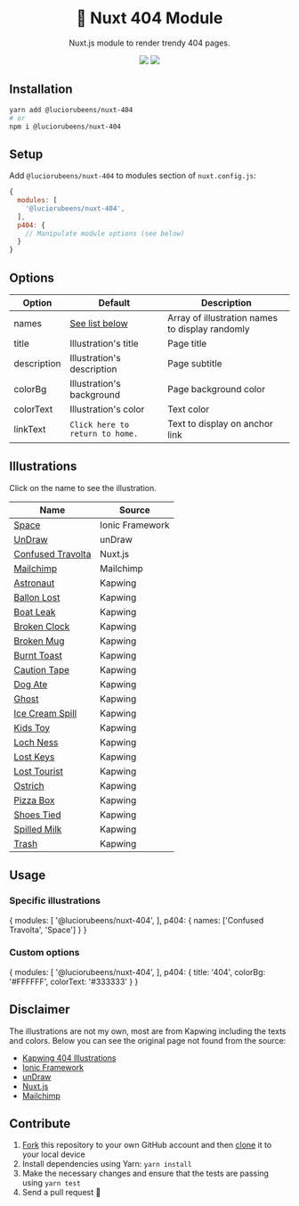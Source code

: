 <h1 align="center" >🔦 Nuxt 404 Module</h1>
<p align="center">Nuxt.js module to render trendy 404 pages.</p>

<p align="center">
  <img src="https://badgen.net/npm/v/@luciorubeens/nuxt-404" />
  <img src="https://badgen.net/badge/license/MIT/blue" />
</p>

## Installation

```bash
yarn add @luciorubeens/nuxt-404
# or
npm i @luciorubeens/nuxt-404
```

## Setup

Add `@luciorubeens/nuxt-404` to modules section of `nuxt.config.js`:

```js
{
  modules: [
    '@luciorubeens/nuxt-404',
  ],
  p404: {
    // Manipulate module options (see below)
  }
}
```

## Options

| Option | Default | Description |
| ------ | ------- | ----------- |
| names | [See list below](#Illustrations) | Array of illustration names to display randomly |
| title | Illustration's title | Page title |
| description | Illustration's description | Page subtitle |
| colorBg | Illustration's background | Page background color |
| colorText | Illustration's color | Text color |
| linkText | `Click here to return to home.` | Text to display on anchor link |

## Illustrations

Click on the name to see the illustration.

| Name | Source |
| ---- | ------ |
| [Space](./src/images/Space.png) | Ionic Framework |
| [UnDraw](./src/images/UnDraw.png) | unDraw |
| [Confused Travolta](./src/images/ConfusedTravolta.png) | Nuxt.js |
| [Mailchimp](./src/images/Mailchimp.png) | Mailchimp |
| [Astronaut](./src/images/Astronaut.png) | Kapwing | 
| [Ballon Lost](./src/images/BallonLost.png) | Kapwing | 
| [Boat Leak](./src/images/BoatLeak.png) | Kapwing | 
| [Broken Clock](./src/images/BrokenClock.png) | Kapwing | 
| [Broken Mug](./src/images/BrokenMug.png) | Kapwing | 
| [Burnt Toast](./src/images/BurntToast.png) | Kapwing | 
| [Caution Tape](./src/images/CautionTape.png) | Kapwing | 
| [Dog Ate](./src/images/DogAte.png) | Kapwing | 
| [Ghost](./src/images/Ghost.png) | Kapwing | 
| [Ice Cream Spill](./src/images/IceCreamSpill.png) | Kapwing | 
| [Kids Toy](./src/images/Kid_sToy.png) | Kapwing | 
| [Loch Ness](./src/images/LochNess.png) | Kapwing | 
| [Lost Keys](./src/images/LostKeys.png) | Kapwing | 
| [Lost Tourist](./src/images/LostTourist.png) | Kapwing | 
| [Ostrich](./src/images/Ostrich.png) | Kapwing | 
| [Pizza Box](./src/images/PizzaBox.png) | Kapwing | 
| [Shoes Tied](./src/images/ShoesTied.png) | Kapwing | 
| [Spilled Milk](./src/images/SpilledMilk.png) | Kapwing | 
| [Trash](./src/images/Trash.png) | Kapwing |

## Usage

### Specific illustrations

{
  modules: [
    '@luciorubeens/nuxt-404',
  ],
  p404: {
    names: ['Confused Travolta', 'Space']
  }
}

### Custom options

{
  modules: [
    '@luciorubeens/nuxt-404',
  ],
  p404: {
    title: '404',
    colorBg: '#FFFFFF',
    colorText: '#333333'
  }
}

## Disclaimer

The illustrations are not my own, most are from Kapwing including the texts and colors. Below you can see the original page not found from the source:

- [Kapwing 404 Illustrations](https://www.kapwing.com/404-illustrations)
- [Ionic Framework](https://ionicframework.com/404)
- [unDraw](https://undraw.co/)
- [Nuxt.js](https://nuxtjs.org/404)
- [Mailchimp](https://mailchimp.com/404/)

## Contribute

1.  [Fork](https://help.github.com/articles/fork-a-repo/) this repository to your own GitHub account and then [clone](https://help.github.com/articles/cloning-a-repository/) it to your local device
2.  Install dependencies using Yarn: `yarn install`
3.  Make the necessary changes and ensure that the tests are passing using `yarn test`
4.  Send a pull request 🙌